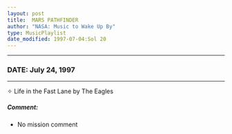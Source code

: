 ```yaml
---
layout: post
title:  MARS PATHFINDER
author: "NASA: Music to Wake Up By"
type: MusicPlaylist
date_modified: 1997-07-04:Sol 20
---
```


----
### DATE: July 24, 1997
----
✧ Life in the Fast Lane by The Eagles

##### Comment:
* No mission comment
